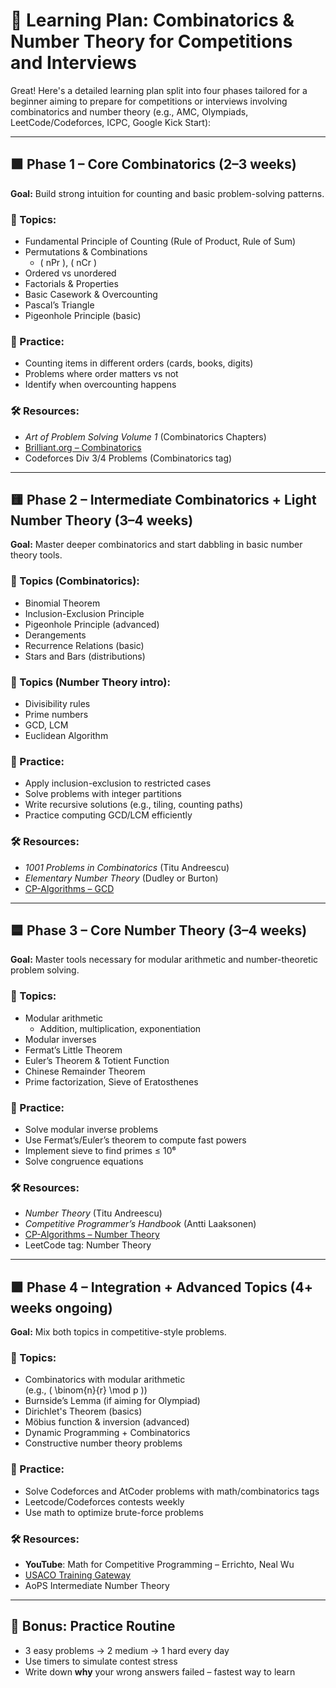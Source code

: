 # 🧠 Learning Plan: Combinatorics & Number Theory for Competitions and Interviews

Great! Here's a detailed learning plan split into four phases tailored for a beginner aiming to prepare for competitions or interviews involving combinatorics and number theory (e.g., AMC, Olympiads, LeetCode/Codeforces, ICPC, Google Kick Start):

---

## 🟩 Phase 1 – Core Combinatorics (2–3 weeks)
**Goal:** Build strong intuition for counting and basic problem-solving patterns.

### 📘 Topics:
- Fundamental Principle of Counting (Rule of Product, Rule of Sum)
- Permutations & Combinations  
  - \( nPr \), \( nCr \)
- Ordered vs unordered
- Factorials & Properties
- Basic Casework & Overcounting
- Pascal’s Triangle
- Pigeonhole Principle (basic)

### 🧠 Practice:
- Counting items in different orders (cards, books, digits)
- Problems where order matters vs not
- Identify when overcounting happens

### 🛠 Resources:
- *Art of Problem Solving Volume 1* (Combinatorics Chapters)
- [Brilliant.org – Combinatorics](https://brilliant.org)
- Codeforces Div 3/4 Problems (Combinatorics tag)

---

## 🟨 Phase 2 – Intermediate Combinatorics + Light Number Theory (3–4 weeks)
**Goal:** Master deeper combinatorics and start dabbling in basic number theory tools.

### 📘 Topics (Combinatorics):
- Binomial Theorem
- Inclusion-Exclusion Principle
- Pigeonhole Principle (advanced)
- Derangements
- Recurrence Relations (basic)
- Stars and Bars (distributions)

### 📘 Topics (Number Theory intro):
- Divisibility rules
- Prime numbers
- GCD, LCM
- Euclidean Algorithm

### 🧠 Practice:
- Apply inclusion-exclusion to restricted cases
- Solve problems with integer partitions
- Write recursive solutions (e.g., tiling, counting paths)
- Practice computing GCD/LCM efficiently

### 🛠 Resources:
- *1001 Problems in Combinatorics* (Titu Andreescu)
- *Elementary Number Theory* (Dudley or Burton)
- [CP-Algorithms – GCD](https://cp-algorithms.com/)

---

## 🟦 Phase 3 – Core Number Theory (3–4 weeks)
**Goal:** Master tools necessary for modular arithmetic and number-theoretic problem solving.

### 📘 Topics:
- Modular arithmetic  
  - Addition, multiplication, exponentiation
- Modular inverses
- Fermat’s Little Theorem
- Euler’s Theorem & Totient Function
- Chinese Remainder Theorem
- Prime factorization, Sieve of Eratosthenes

### 🧠 Practice:
- Solve modular inverse problems
- Use Fermat’s/Euler’s theorem to compute fast powers
- Implement sieve to find primes ≤ 10⁶
- Solve congruence equations

### 🛠 Resources:
- *Number Theory* (Titu Andreescu)
- *Competitive Programmer’s Handbook* (Antti Laaksonen)
- [CP-Algorithms – Number Theory](https://cp-algorithms.com/)
- LeetCode tag: Number Theory

---

## 🟪 Phase 4 – Integration + Advanced Topics (4+ weeks ongoing)
**Goal:** Mix both topics in competitive-style problems.

### 📘 Topics:
- Combinatorics with modular arithmetic  
  (e.g., \( \binom{n}{r} \mod p \))
- Burnside’s Lemma (if aiming for Olympiad)
- Dirichlet's Theorem (basics)
- Möbius function & inversion (advanced)
- Dynamic Programming + Combinatorics
- Constructive number theory problems

### 🧠 Practice:
- Solve Codeforces and AtCoder problems with math/combinatorics tags
- Leetcode/Codeforces contests weekly
- Use math to optimize brute-force problems

### 🛠 Resources:
- **YouTube**: Math for Competitive Programming – Errichto, Neal Wu
- [USACO Training Gateway](http://usaco.org/)
- AoPS Intermediate Number Theory

---

## 🔁 Bonus: Practice Routine
- 3 easy problems → 2 medium → 1 hard every day
- Use timers to simulate contest stress
- Write down **why** your wrong answers failed – fastest way to learn
